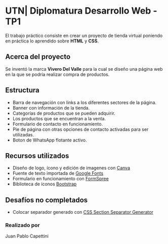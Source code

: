 # UTN| Diplomatura Desarrollo Web - TP1

El trabajo práctico consiste en crear un proyecto de tienda virtual poniendo en práctica lo aprendido sobre  **HTML** y **CSS**.

## Acerca del proyecto

Se inventó la marca **Vivero Del Valle** para la cual se diseño una página web en la que se podría realizar compra de productos.


## Estructura

- Barra de navegación con links a los diferentes sectores de la página.
- Banner con información de la tienda.
- Categorías de productos que se pueden adquirir. 
- Los productos que se encuentran a la venta. 
- Formulario de contacto en funcionamiento.
- Pie de página con otras opciones de contacto activadas para ser utilizadas. 
- Boton de WhatsApp flotante activo. 

## Recursos utilizados

- Diseño de logo, ícono y edición de imagenes con [Canva](https://canva.com)
- Fuente de texto importada de [Google Fonts](https://fonts.google.com)
- Formulario en funcionamiento con [FormSpree](https://formspree.io)
- Biblioteca de íconos [Bootstrap](https://icons.getbootstrap.com/)

## Desafíos no completados

- Colocar separador generado con [CSS Section Separator Generator](https://wweb.dev/resources/css-separator-generator)

### Realizado por

Juan Pablo Capettini